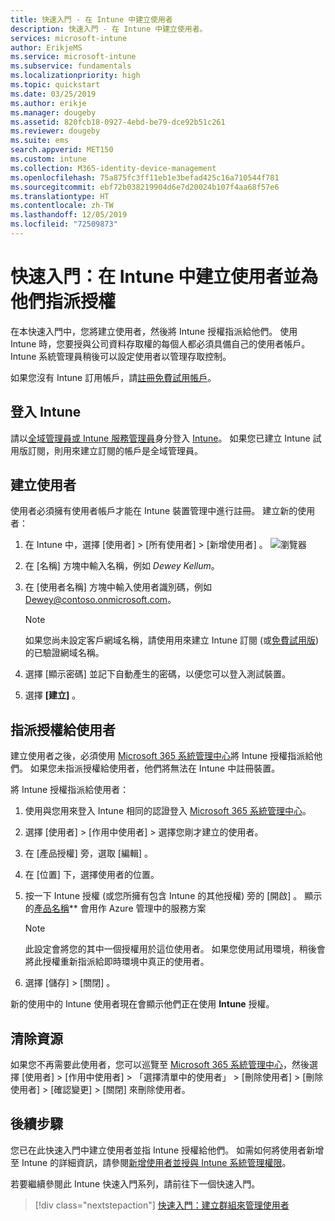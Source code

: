 ```yaml
---
title: 快速入門 - 在 Intune 中建立使用者
description: 快速入門 - 在 Intune 中建立使用者。
services: microsoft-intune
author: ErikjeMS
ms.service: microsoft-intune
ms.subservice: fundamentals
ms.localizationpriority: high
ms.topic: quickstart
ms.date: 03/25/2019
ms.author: erikje
ms.manager: dougeby
ms.assetid: 820fcb18-0927-4ebd-be79-dce92b51c261
ms.reviewer: dougeby
ms.suite: ems
search.appverid: MET150
ms.custom: intune
ms.collection: M365-identity-device-management
ms.openlocfilehash: 75a875fc3ff11eb1e3befad425c16a710544f781
ms.sourcegitcommit: ebf72b038219904d6e7d20024b107f4aa68f57e6
ms.translationtype: HT
ms.contentlocale: zh-TW
ms.lasthandoff: 12/05/2019
ms.locfileid: "72509873"
---
```

# <a name="quickstart-create-a-user-in-intune-and-assign-them-a-license"></a>快速入門：在 Intune 中建立使用者並為他們指派授權

在本快速入門中，您將建立使用者，然後將 Intune 授權指派給他們。 使用 Intune 時，您要授與公司資料存取權的每個人都必須具備自己的使用者帳戶。 Intune 系統管理員稍後可以設定使用者以管理存取控制。

如果您沒有 Intune 訂用帳戶，請[註冊免費試用帳戶](free-trial-sign-up.md)。

## <a name="sign-in-to-intune"></a>登入 Intune

請以[全域管理員或 Intune 服務管理員](users-add.md#types-of-administrators)身分登入 [Intune](https://aka.ms/intuneportal)。 如果您已建立 Intune 試用版訂閱，則用來建立訂閱的帳戶是全域管理員。

## <a name="create-a-user"></a>建立使用者

使用者必須擁有使用者帳戶才能在 Intune 裝置管理中進行註冊。 建立新的使用者：

1. 在 Intune 中，選擇 [使用者]   > [所有使用者]   > [新增使用者]  。
![瀏覽器](./media/quickstart-create-user/create-user.png)
2. 在 [名稱]  方塊中輸入名稱，例如 *Dewey Kellum*。
3. 在 [使用者名稱]  方塊中輸入使用者識別碼，例如 Dewey@contoso.onmicrosoft.com。

    > [!NOTE]
    > 如果您尚未設定客戶網域名稱，請使用用來建立 Intune 訂閱 (或[免費試用版](free-trial-sign-up.md#sign-up-for-a-microsoft-intune-free-trial)) 的已驗證網域名稱。 

4. 選擇 [顯示密碼]  並記下自動產生的密碼，以便您可以登入測試裝置。
5. 選擇 **[建立]** 。

## <a name="assign-a-license-to-the-user"></a>指派授權給使用者

建立使用者之後，必須使用 [Microsoft 365 系統管理中心](http://go.microsoft.com/fwlink/p/?LinkId=698854)將 Intune 授權指派給他們。 如果您未指派授權給使用者，他們將無法在 Intune 中註冊裝置。 

將 Intune 授權指派給使用者：

1. 使用與您用來登入 Intune 相同的認證登入 [Microsoft 365 系統管理中心](http://go.microsoft.com/fwlink/p/?LinkId=698854)。
2. 選擇 [使用者]   > [作用中使用者]  > 選擇您剛才建立的使用者。
3. 在 [產品授權]  旁，選取 [編輯]  。
4. 在 [位置]  下，選擇使用者的位置。
5. 按一下 Intune 授權 (或您所擁有包含 Intune 的其他授權) 旁的 [開啟]  。 顯示的[產品名稱](https://docs.microsoft.com/azure/active-directory/users-groups-roles/licensing-service-plan-reference)** 會用作 Azure 管理中的服務方案 

   > [!NOTE]
   > 此設定會將您的其中一個授權用於這位使用者。 如果您使用試用環境，稍後會將此授權重新指派給即時環境中真正的使用者。
6. 選擇 [儲存]   > [關閉]  。

新的使用中的 Intune 使用者現在會顯示他們正在使用 **Intune** 授權。

## <a name="clean-up-resources"></a>清除資源

如果您不再需要此使用者，您可以巡覽至 [Microsoft 365 系統管理中心](http://go.microsoft.com/fwlink/p/?LinkId=698854)，然後選擇 [使用者]   > [作用中使用者]   > 「選擇清單中的使用者」   > [刪除使用者]   > [刪除使用者]   > [確認變更]   > [關閉]  來刪除使用者。

## <a name="next-steps"></a>後續步驟

您已在此快速入門中建立使用者並指 Intune 授權給他們。 如需如何將使用者新增至 Intune 的詳細資訊，請參閱[新增使用者並授與 Intune 系統管理權限](users-add.md)。

若要繼續參閱此 Intune 快速入門系列，請前往下一個快速入門。

> [!div class="nextstepaction"]
> [快速入門：建立群組來管理使用者](../quickstart-create-group.md)
